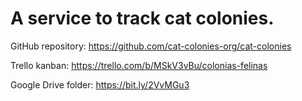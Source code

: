 # A service to track cat colonies.

GitHub repository: https://github.com/cat-colonies-org/cat-colonies

Trello kanban: https://trello.com/b/MSkV3vBu/colonias-felinas

Google Drive folder: https://bit.ly/2VvMGu3
